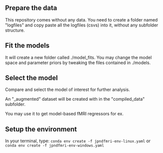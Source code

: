## Prepare the data

This repository comes without any data. You need to create a folder named "logfiles" and copy paste all the logfiles (csvs) into it, without any subfolder structure.

## Fit the models

It will create a new folder called ./model_fits. You may change the model space and parameter priors by tweaking the files contained in ./models.

## Select the model

Compare and select the model of interest for further analysis.

An "_augmented" dataset will be created with in the "compiled_data" subfolder. 

You may use it to get model-based fMRI regressors for ex.

## Setup the environment

In your terminal, type:
`conda env create -f jpndfmri-env-linux.yaml` or `conda env create -f jpndfmri-env-windows.yaml`